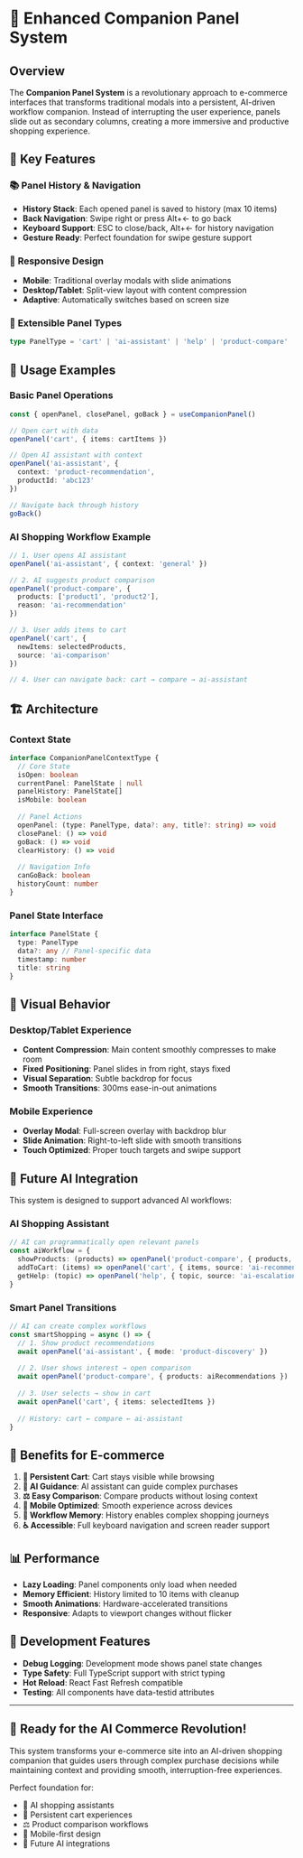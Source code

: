 # 🤖 Enhanced Companion Panel System

## Overview

The **Companion Panel System** is a revolutionary approach to e-commerce interfaces that transforms traditional modals into a persistent, AI-driven workflow companion. Instead of interrupting the user experience, panels slide out as secondary columns, creating a more immersive and productive shopping experience.

## 🌟 Key Features

### 📚 **Panel History & Navigation**
- **History Stack**: Each opened panel is saved to history (max 10 items)
- **Back Navigation**: Swipe right or press Alt+← to go back
- **Keyboard Support**: ESC to close/back, Alt+← for history navigation
- **Gesture Ready**: Perfect foundation for swipe gesture support

### 📱 **Responsive Design**
- **Mobile**: Traditional overlay modals with slide animations
- **Desktop/Tablet**: Split-view layout with content compression
- **Adaptive**: Automatically switches based on screen size

### 🔧 **Extensible Panel Types**
```typescript
type PanelType = 'cart' | 'ai-assistant' | 'help' | 'product-compare' | 'wishlist' | 'reviews'
```

## 🚀 Usage Examples

### Basic Panel Operations
```typescript
const { openPanel, closePanel, goBack } = useCompanionPanel()

// Open cart with data
openPanel('cart', { items: cartItems })

// Open AI assistant with context
openPanel('ai-assistant', { 
  context: 'product-recommendation',
  productId: 'abc123'
})

// Navigate back through history
goBack()
```

### AI Shopping Workflow Example
```typescript
// 1. User opens AI assistant
openPanel('ai-assistant', { context: 'general' })

// 2. AI suggests product comparison
openPanel('product-compare', { 
  products: ['product1', 'product2'],
  reason: 'ai-recommendation'
})

// 3. User adds items to cart
openPanel('cart', { 
  newItems: selectedProducts,
  source: 'ai-comparison'
})

// 4. User can navigate back: cart → compare → ai-assistant
```

## 🏗️ Architecture

### Context State
```typescript
interface CompanionPanelContextType {
  // Core State
  isOpen: boolean
  currentPanel: PanelState | null
  panelHistory: PanelState[]
  isMobile: boolean
  
  // Panel Actions
  openPanel: (type: PanelType, data?: any, title?: string) => void
  closePanel: () => void
  goBack: () => void
  clearHistory: () => void
  
  // Navigation Info
  canGoBack: boolean
  historyCount: number
}
```

### Panel State Interface
```typescript
interface PanelState {
  type: PanelType
  data?: any // Panel-specific data
  timestamp: number
  title: string
}
```

## 🎨 Visual Behavior

### Desktop/Tablet Experience
- **Content Compression**: Main content smoothly compresses to make room
- **Fixed Positioning**: Panel slides in from right, stays fixed
- **Visual Separation**: Subtle backdrop for focus
- **Smooth Transitions**: 300ms ease-in-out animations

### Mobile Experience  
- **Overlay Modal**: Full-screen overlay with backdrop blur
- **Slide Animation**: Right-to-left slide with smooth transitions
- **Touch Optimized**: Proper touch targets and swipe support

## 🔮 Future AI Integration

This system is designed to support advanced AI workflows:

### AI Shopping Assistant
```typescript
// AI can programmatically open relevant panels
const aiWorkflow = {
  showProducts: (products) => openPanel('product-compare', { products, source: 'ai' }),
  addToCart: (items) => openPanel('cart', { items, source: 'ai-recommendation' }),
  getHelp: (topic) => openPanel('help', { topic, source: 'ai-escalation' }),
}
```

### Smart Panel Transitions
```typescript
// AI can create complex workflows
const smartShopping = async () => {
  // 1. Show product recommendations
  await openPanel('ai-assistant', { mode: 'product-discovery' })
  
  // 2. User shows interest → open comparison
  await openPanel('product-compare', { products: aiRecommendations })
  
  // 3. User selects → show in cart
  await openPanel('cart', { items: selectedItems })
  
  // History: cart ← compare ← ai-assistant
}
```

## 🎯 Benefits for E-commerce

1. **🛒 Persistent Cart**: Cart stays visible while browsing
2. **🤖 AI Guidance**: AI assistant can guide complex purchases
3. **⚖️ Easy Comparison**: Compare products without losing context
4. **📱 Mobile Optimized**: Smooth experience across devices
5. **🔄 Workflow Memory**: History enables complex shopping journeys
6. **♿ Accessible**: Full keyboard navigation and screen reader support

## 📊 Performance

- **Lazy Loading**: Panel components only load when needed
- **Memory Efficient**: History limited to 10 items with cleanup
- **Smooth Animations**: Hardware-accelerated transitions
- **Responsive**: Adapts to viewport changes without flicker

## 🧪 Development Features

- **Debug Logging**: Development mode shows panel state changes
- **Type Safety**: Full TypeScript support with strict typing
- **Hot Reload**: React Fast Refresh compatible
- **Testing**: All components have data-testid attributes

---

## 🎉 **Ready for the AI Commerce Revolution!**

This system transforms your e-commerce site into an AI-driven shopping companion that guides users through complex purchase decisions while maintaining context and providing smooth, interruption-free experiences.

Perfect foundation for:
- 🤖 AI shopping assistants
- 🛒 Persistent cart experiences  
- ⚖️ Product comparison workflows
- 📱 Mobile-first design
- 🚀 Future AI integrations